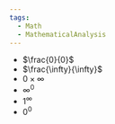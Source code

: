 ```yaml
---
tags:
  - Math
  - MathematicalAnalysis
---
```

- $\frac{0}{0}$
- $\frac{\infty}{\infty}$
- $0 \times \infty$
- $\infty^0$
- $1^\infty$
- $0^0$